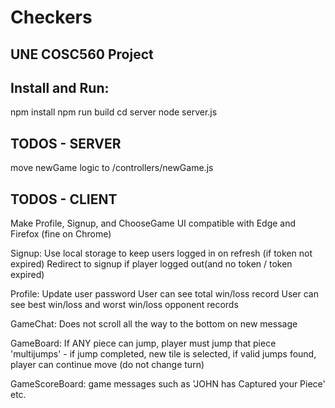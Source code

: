 # Checkers
## UNE COSC560 Project

## Install and Run:
npm install
npm run build
cd server
node server.js

## TODOS - SERVER
move newGame logic to /controllers/newGame.js


## TODOS - CLIENT
Make Profile, Signup, and ChooseGame UI compatible with Edge and Firefox (fine on Chrome)

Signup: 
Use local storage to keep users logged in on refresh (if token not expired)
Redirect to signup if player logged out(and no token / token expired)

Profile: 
Update user password
User can see total win/loss record
User can see best win/loss and worst win/loss opponent records

GameChat: 
Does not scroll all the way to the bottom on new message

GameBoard: 
If ANY piece can jump, player must jump that piece
'multijumps' - if jump completed, new tile is selected, if valid jumps found, player can continue move (do not change turn)

GameScoreBoard: game messages such as 'JOHN has Captured your Piece' etc.

